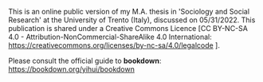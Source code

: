 This is an online public version of my M.A. thesis in 'Sociology and Social Research' at the University of Trento (Italy), discussed on 05/31/2022.
This publication is shared under a Creative Commons Licence [CC BY-NC-SA 4.0 - Attribution-NonCommercial-ShareAlike 4.0 International: https://creativecommons.org/licenses/by-nc-sa/4.0/legalcode ].

Please consult the official guide to **bookdown**: https://bookdown.org/yihui/bookdown

